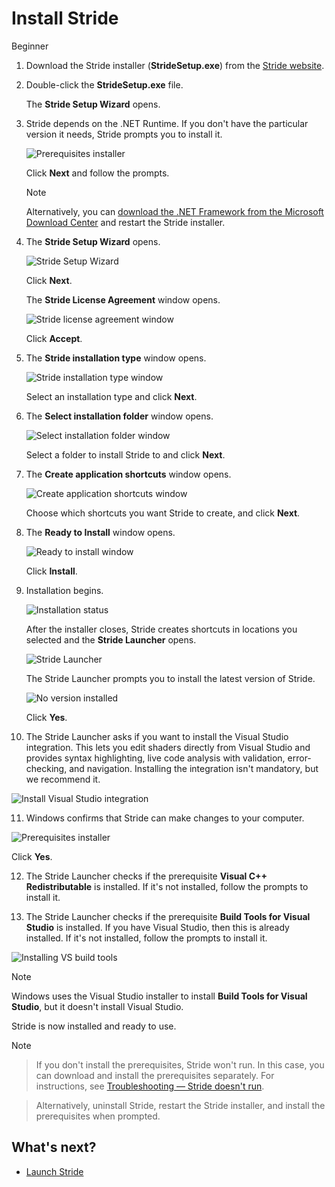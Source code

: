 # Install Stride

<span class="badge text-bg-primary">Beginner</span>

1. Download the Stride installer (**StrideSetup.exe**) from the [Stride website](http://stride3d.net/download/).

2. Double-click the **StrideSetup.exe** file.

   The **Stride Setup Wizard** opens.

3. Stride depends on the .NET Runtime. If you don't have the particular version it needs, Stride prompts you to install it.

   ![Prerequisites installer](media/prerequisites-installer.png)

   Click **Next** and follow the prompts.

   > [!Note]
   > Alternatively, you can [download the .NET Framework from the Microsoft Download Center](https://dotnet.microsoft.com/download/dotnet-framework/thank-you/net472-web-installer) and restart the Stride installer.

4. The **Stride Setup Wizard** opens.

   ![Stride Setup Wizard](media/install-stride-setup-wizard.png)

   Click **Next**.

   The **Stride License Agreement** window opens.

   ![Stride license agreement window](media/install-stride-license-agreement.png)

   Click **Accept**.

5. The **Stride installation type** window opens.

   ![Stride installation type window](media/install-stride-installation-type.png)

   Select an installation type and click **Next**.

6. The **Select installation folder** window opens.

   ![Select installation folder window](media/install-stride-select-installation-folder.png)

   Select a folder to install Stride to and click **Next**.

7. The **Create application shortcuts** window opens.

   ![Create application shortcuts window](media/install-stride-create-application-shortcuts.png)

   Choose which shortcuts you want Stride to create, and click **Next**.

8. The **Ready to Install** window opens.

   ![Ready to install window](media/install-stride-ready-to-install.png)

   Click **Install**.

9. Installation begins.

   ![Installation status](media/install-stride-installation-status.png)

   After the installer closes, Stride creates shortcuts in locations you selected and the **Stride Launcher** opens.

   ![Stride Launcher](media/stride-launcher.png)

   The Stride Launcher prompts you to install the latest version of Stride.

   ![No version installed](media/stride-launcher-install-last-version.png)

   Click **Yes**.

10. The Stride Launcher asks if you want to install the Visual Studio integration. This lets you edit shaders directly from Visual Studio and provides syntax highlighting, live code analysis with validation, error-checking, and navigation. Installing the integration isn't mandatory, but we recommend it.

   ![Install Visual Studio integration](media/install-VS-plug-in-prompt.png)

11. Windows confirms that Stride can make changes to your computer.

   ![Prerequisites installer](media/prerequsites-installer2.png)

   Click **Yes**.

12. The Stride Launcher checks if the prerequisite **Visual C++ Redistributable** is installed. If it's not installed, follow the prompts to install it.

13. The Stride Launcher checks if the prerequisite **Build Tools for Visual Studio** is installed. If you have Visual Studio, then this is already installed. If it's not installed, follow the prompts to install it.

   ![Installing VS build tools](media/installing-vs-build-tools.png)

   > [!Note]
   > Windows uses the Visual Studio installer to install **Build Tools for Visual Studio**, but it doesn't install Visual Studio.

Stride is now installed and ready to use.

> [!Note]

> If you don't install the prerequisites, Stride won't run. In this case, you can download and install the prerequisites separately. For instructions, see [Troubleshooting — Stride doesn't run](../troubleshooting/stride-doesnt-run.md).

> Alternatively, uninstall Stride, restart the Stride installer, and install the prerequisites when prompted.

## What's next?

* [Launch Stride](launch-stride.md)
